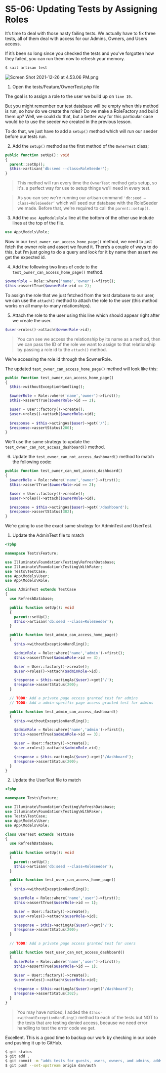 # S5-06: Updating Tests  by Assigning Roles

It’s time to deal with those nasty failing tests. We actually have to fix three tests, all of them deal with access for our Admins, Owners, and Users access.

If it’s been so long since you checked the tests and you’ve forgotten how they failed, you can run them now to refresh your memory.

```Bash
$ sail artisan test
```

![Screen Shot 2021-12-26 at 4.53.06 PM.png](S5-06:%20Updating%20Tests%20%20by%20Assigning%20Roles.assets/Screen%20Shot%202021-12-26%20at%204.53.06%20PM.png)

1. Open the tests/Feature/OwnerTest.php file

The goal is to assign a role to the user we build up on `line 19.`

But you might remember our test database will be empty when this method is run, so how do we create the roles? Do we make a RoleFactory and build them up? Well, we could do that, but a better way for this particular case would be to use the seeder we created in the previous lesson.

To do that, we just have to add a `setup()` method which will run our seeder before our tests run.

2. Add the `setup()` method as the first method of the `OwnerTest` class;

```php
public function setUp(): void
{
  parent::setUp();
  $this->artisan('db:seed --class=RoleSeeder');
}
```

> This method will run every time the `OwnerTest` method gets setup, so it's. a perfect way for use to setup things we'll need in every test.

> As you can see we're running our artisan command `'db:seed —class=RoleSeeder’` which will seed our database with the RoleSeeder we made. Before that, we're required to call the `parent::setup()`.

3. Add the `use AppModelsRole` line at the bottom of the other use include lines at the top of the file.

```php
use App\Models\Role;
```

Now in our  `test_owner_can_access_home_page()` method, we need to just fetch the owner role and assert we found it. There’s a couple of ways to do this, but I’m just going to do a query and look for it by name then assert we get the expected id.

4. Add the following two lines of code to the `test_owner_can_access_home_page()` method.

```php
$ownerRole = Role::where('name','owner')->first();
$this->assertTrue($ownerRole->id == 2);
```

To assign the role that we just fetched from the test database to our user, we can use the `attach()` method to attach the role to the user (this method works on all many-to-many relationships).

5. Attach the role to the user using this line which should appear right after we create the user.

```php
$user->roles()->attach($ownerRole->id);
```

> You can see we access the relationship by its name as a method, then we can pass the ID of the role we want to assign to that relationship by passing a role id to the `attach()` method.

We’re accessing the role id through the $ownerRole.

The updated `test_owner_can_access_home_page()`  method will look like this:

```php
public function test_owner_can_access_home_page()
{
  $this->withoutExceptionHandling();

  $ownerRole = Role::where('name','owner')->first();
  $this->assertTrue($ownerRole->id == 2);

  $user = User::factory()->create();
  $user->roles()->attach($ownerRole->id);
  
  $response = $this->actingAs($user)->get('/');
  $response->assertStatus(200);
}
```

We’ll use the same strategy to update the `test_owner_can_not_access_dashboard()` method.

6. Update the `test_owner_can_not_access_dashboard()` method to match the following code:

```php
public function test_owner_can_not_access_dashboard()
{
  $ownerRole = Role::where('name','owner')->first();
  $this->assertTrue($ownerRole->id == 2);

  $user = User::factory()->create();
  $user->roles()->attach($ownerRole->id);

  $response = $this->actingAs($user)->get('/dashboard');
  $response->assertStatus(302);
}
```

We’re going to use the exact same strategy for AdminTest and UserTest.

1. Update the AdminTest file to match

```php
<?php

namespace Tests\Feature;

use Illuminate\Foundation\Testing\RefreshDatabase;
use Illuminate\Foundation\Testing\WithFaker;
use Tests\TestCase;
use App\Models\User;
use App\Models\Role;

class AdminTest extends TestCase
{
  use RefreshDatabase;

  public function setUp(): void
  {
    parent::setUp();
    $this->artisan('db:seed --class=RoleSeeder');
  }

  public function test_admin_can_access_home_page()
  {
    $this->withoutExceptionHandling();

    $adminRole = Role::where('name','admin')->first();
    $this->assertTrue($adminRole->id == 3);

    $user = User::factory()->create();
    $user->roles()->attach($adminRole->id);

    $response = $this->actingAs($user)->get('/');
    $response->assertStatus(200);
  }

  // TODO: Add a private page access granted test for admins
  // TODO: Add a admin-specific page access granted test for admins

  public function test_admin_can_access_dashboard()
  {
    $this->withoutExceptionHandling();

    $adminRole = Role::where('name','admin')->first();
    $this->assertTrue($adminRole->id == 3);

    $user = User::factory()->create();
    $user->roles()->attach($adminRole->id);

    $response = $this->actingAs($user)->get('/dashboard');
    $response->assertStatus(200);
  }
}
```

2. Update the UserTest file to match

```php
<?php

namespace Tests\Feature;

use Illuminate\Foundation\Testing\RefreshDatabase;
use Illuminate\Foundation\Testing\WithFaker;
use Tests\TestCase;
use App\Models\User;
use App\Models\Role;

class UserTest extends TestCase
{
  use RefreshDatabase;
  
  public function setUp(): void
  {
    parent::setUp();
    $this->artisan('db:seed --class=RoleSeeder');
  }

  public function test_user_can_access_home_page()
  {
    $this->withoutExceptionHandling();

    $userRole = Role::where('name','user')->first();
    $this->assertTrue($userRole->id == 1);

    $user = User::factory()->create();
    $user->roles()->attach($userRole->id);

    $response = $this->actingAs($user)->get('/');
    $response->assertStatus(200);
  }
  
  // TODO: Add a private page access granted test for users

  public function test_user_can_not_access_dashboard()
  { 
    $userRole = Role::where('name','user')->first();
    $this->assertTrue($userRole->id == 1);
    
    $user = User::factory()->create();
    $user->roles()->attach($userRole->id);

    $response = $this->actingAs($user)->get('/dashboard');
    $response->assertStatus(302);
  }
}
```

> You may have noticed, I added the `$this->withoutExceptionHandling()` method to each of the tests but NOT to the tests that are testing denied access, because we need error handling to test the error code we get.

Excellent. This is a good time to backup our work by checking in our code and pushing it up to GitHub.

```Bash
$ git status
$ git add .
$ git commit -m "adds tests for guests, users, owners, and admins, adds a role model and seeder"
$ git push --set-upstream origin dan/auth
```

